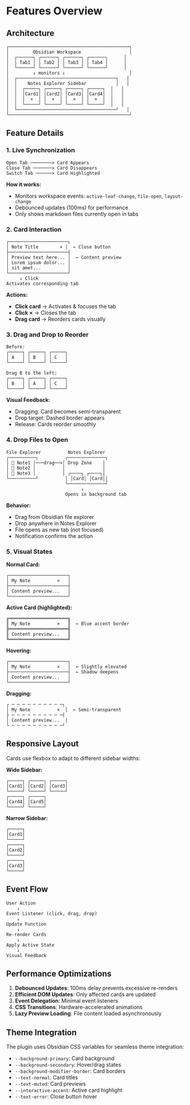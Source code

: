 # Features Overview

## Architecture

```
┌─────────────────────────────────────────────┐
│         Obsidian Workspace                  │
│  ┌──────┐ ┌──────┐ ┌──────┐ ┌──────┐      │
│  │ Tab1 │ │ Tab2 │ │ Tab3 │ │ Tab4 │      │
│  └──────┘ └──────┘ └──────┘ └──────┘      │
│         ↓ monitors ↓                        │
│  ┌─────────────────────────────────────┐   │
│  │    Notes Explorer Sidebar           │   │
│  │  ┌─────┐ ┌─────┐ ┌─────┐ ┌─────┐  │   │
│  │  │Card1│ │Card2│ │Card3│ │Card4│  │   │
│  │  │  ×  │ │  ×  │ │  ×  │ │  ×  │  │   │
│  │  └─────┘ └─────┘ └─────┘ └─────┘  │   │
│  └─────────────────────────────────────┘   │
└─────────────────────────────────────────────┘
```

## Feature Details

### 1. Live Synchronization
```
Open Tab ────────> Card Appears
Close Tab ───────> Card Disappears  
Switch Tab ──────> Card Highlighted
```

**How it works:**
- Monitors workspace events: `active-leaf-change`, `file-open`, `layout-change`
- Debounced updates (100ms) for performance
- Only shows markdown files currently open in tabs

### 2. Card Interaction
```
┌──────────────────────┐
│ Note Title        × │  ← Close button
├──────────────────────┤
│ Preview text here... │  ← Content preview
│ Lorem ipsum dolor... │
│ sit amet...          │
└──────────────────────┘
     ↓ Click
Activates corresponding tab
```

**Actions:**
- **Click card** → Activates & focuses the tab
- **Click ×** → Closes the tab
- **Drag card** → Reorders cards visually

### 3. Drag and Drop to Reorder
```
Before:
┌─────┐ ┌─────┐ ┌─────┐
│ A   │ │ B   │ │ C   │
└─────┘ └─────┘ └─────┘

Drag B to the left:
┌─────┐ ┌─────┐ ┌─────┐
│ B   │ │ A   │ │ C   │
└─────┘ └─────┘ └─────┘
```

**Visual Feedback:**
- Dragging: Card becomes semi-transparent
- Drop target: Dashed border appears
- Release: Cards reorder smoothly

### 4. Drop Files to Open
```
File Explorer          Notes Explorer
┌──────────┐          ┌──────────────┐
│ 📄 Note1 │───drag──>│ Drop Zone    │
│ 📄 Note2 │          │              │
│ 📄 Note3 │          │ ┌────┐ ┌────┐│
└──────────┘          │ │Card│ │Card││
                      └──────────────┘
                            ↓
                      Opens in background tab
```

**Behavior:**
- Drag from Obsidian file explorer
- Drop anywhere in Notes Explorer
- File opens as new tab (not focused)
- Notification confirms the action

### 5. Visual States

**Normal Card:**
```
┌──────────────────────┐
│ My Note          ×   │
├──────────────────────┤
│ Content preview...   │
└──────────────────────┘
```

**Active Card (highlighted):**
```
╔══════════════════════╗
║ My Note          ×   ║  ← Blue accent border
╠══════════════════════╣
║ Content preview...   ║
╚══════════════════════╝
```

**Hovering:**
```
┌──────────────────────┐
│ My Note          ×   │  ← Slightly elevated
├──────────────────────┤  ← Shadow deepens
│ Content preview...   │
└──────────────────────┘
```

**Dragging:**
```
┌ ─ ─ ─ ─ ─ ─ ─ ─ ─ ─┐
│ My Note          ×  │  ← Semi-transparent
├ ─ ─ ─ ─ ─ ─ ─ ─ ─ ─┤
│ Content preview...  │
└ ─ ─ ─ ─ ─ ─ ─ ─ ─ ─┘
```

## Responsive Layout

Cards use flexbox to adapt to different sidebar widths:

**Wide Sidebar:**
```
┌─────┐ ┌─────┐ ┌─────┐
│Card1│ │Card2│ │Card3│
└─────┘ └─────┘ └─────┘
┌─────┐ ┌─────┐
│Card4│ │Card5│
└─────┘ └─────┘
```

**Narrow Sidebar:**
```
┌─────┐
│Card1│
└─────┘
┌─────┐
│Card2│
└─────┘
┌─────┐
│Card3│
└─────┘
```

## Event Flow

```
User Action
    ↓
Event Listener (click, drag, drop)
    ↓
Update Function
    ↓
Re-render Cards
    ↓
Apply Active State
    ↓
Visual Feedback
```

## Performance Optimizations

1. **Debounced Updates**: 100ms delay prevents excessive re-renders
2. **Efficient DOM Updates**: Only affected cards are updated
3. **Event Delegation**: Minimal event listeners
4. **CSS Transitions**: Hardware-accelerated animations
5. **Lazy Preview Loading**: File content loaded asynchronously

## Theme Integration

The plugin uses Obsidian CSS variables for seamless theme integration:

- `--background-primary`: Card background
- `--background-secondary`: Hover/drag states
- `--background-modifier-border`: Card borders
- `--text-normal`: Card titles
- `--text-muted`: Card previews
- `--interactive-accent`: Active card highlight
- `--text-error`: Close button hover
